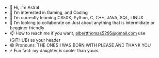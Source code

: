 - 👋 Hi, I’m Astral
- 👀 I’m interested in Gaming, and Coding
- 🌱 I’m currently learning CS50X, Python, C, C++, JAVA, SQL, LINUX
- 💞️ I’m looking to collaborate on Just about anything that is intermidiate or begginer friendly
- 📫 How to reach me if you want, elbertthomas5295@gmail.com use (GITHUB) as your header 
- 😄 Pronouns: THE ONES I WAS BORN WITH PLEASE AND THANK YOU
- ⚡ Fun fact: my daughter is cooler than yours

<!---
Terpytoine/Terpytoine is a ✨ special ✨ repository because its `README.md` (this file) appears on your GitHub profile.
You can click the Preview link to take a look at your changes.
--->
